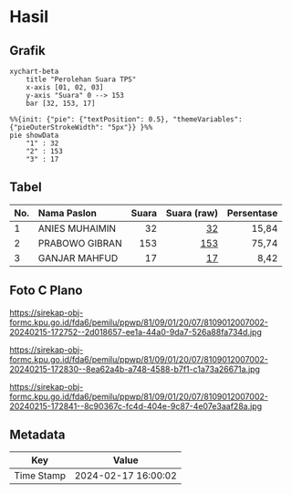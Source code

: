 # Hasil

## Grafik

```mermaid
xychart-beta
    title "Perolehan Suara TPS"
    x-axis [01, 02, 03]
    y-axis "Suara" 0 --> 153
    bar [32, 153, 17]
```

```mermaid
%%{init: {"pie": {"textPosition": 0.5}, "themeVariables": {"pieOuterStrokeWidth": "5px"}} }%%
pie showData
    "1" : 32
    "2" : 153
    "3" : 17
```

## Tabel

| No. | Nama Paslon    | Suara | Suara (raw) | Persentase |
|:--- |:-------------- | -----:| -----------:| ----------:|
| 1   | ANIES MUHAIMIN | 32    | [32][p-1]   | 15,84      |
| 2   | PRABOWO GIBRAN | 153   | [153][p-2]  | 75,74      |
| 3   | GANJAR MAHFUD  | 17    | [17][p-3]   | 8,42       |


[p-1]: https://github.com/gigit-pemilu/pemilu-2024-81-maluku/blob/main/pilpres/hitung-suara/sub/81-maluku/sub/09-buru-selatan/sub/01-namrole/sub/2007-oki-baru/sub/002-tps/sub/paslon-1.txt
[p-2]: https://github.com/gigit-pemilu/pemilu-2024-81-maluku/blob/main/pilpres/hitung-suara/sub/81-maluku/sub/09-buru-selatan/sub/01-namrole/sub/2007-oki-baru/sub/002-tps/sub/paslon-2.txt
[p-3]: https://github.com/gigit-pemilu/pemilu-2024-81-maluku/blob/main/pilpres/hitung-suara/sub/81-maluku/sub/09-buru-selatan/sub/01-namrole/sub/2007-oki-baru/sub/002-tps/sub/paslon-3.txt

## Foto C Plano

https://sirekap-obj-formc.kpu.go.id/fda6/pemilu/ppwp/81/09/01/20/07/8109012007002-20240215-172752--2d018657-ee1a-44a0-9da7-526a88fa734d.jpg

https://sirekap-obj-formc.kpu.go.id/fda6/pemilu/ppwp/81/09/01/20/07/8109012007002-20240215-172830--8ea62a4b-a748-4588-b7f1-c1a73a26671a.jpg

https://sirekap-obj-formc.kpu.go.id/fda6/pemilu/ppwp/81/09/01/20/07/8109012007002-20240215-172841--8c90367c-fc4d-404e-9c87-4e07e3aaf28a.jpg


## Metadata

| Key        | Value               |
| ---------- | ------------------- |
| Time Stamp | 2024-02-17 16:00:02 |



